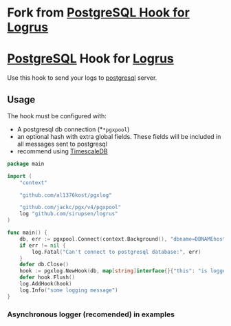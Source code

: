 # Fork from [PostgreSQL Hook for Logrus](https://github.com/gemnasium/logrus-postgresql-hook)

# [PostgreSQL](github.com/jackc/pgx/pgxpool) Hook for [Logrus](https://github.com/sirupsen/logrus)

Use this hook to send your logs to [postgresql](http://postgresql.org) server.

## Usage

The hook must be configured with:

* A postgresql db connection (*`*pgxpool`)
* an optional hash with extra global fields. These fields will be included in all messages sent to postgresql
* recommend using [TimescaleDB](https://www.timescale.com/)

```go
package main

import (
	"context"

	"github.com/al1376kost/pgxlog"

	"github.com/jackc/pgx/v4/pgxpool"
	log "github.com/sirupsen/logrus"
)

func main() {
	db, err := pgxpool.Connect(context.Background(), "dbname=DBNAMEhost=HOST_IP port=HOST_PORT user=postgres password=postgres")
	if err != nil {
		log.Fatal("Can't connect to postgresql database:", err)
	}
	defer db.Close()
	hook := pgxlog.NewHook(db, map[string]interface{}{"this": "is logged every time"})
	defer hook.Flush()
	log.AddHook(hook)
	log.Info("some logging message")
}

```

### Asynchronous logger (recomended) in examples




